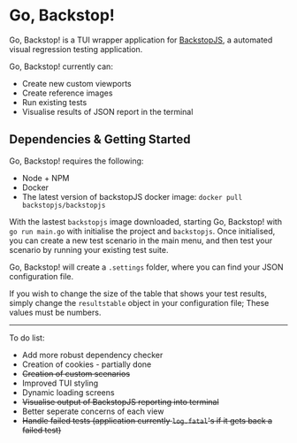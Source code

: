 # Go, Backstop!

Go, Backstop! is a TUI wrapper application for [BackstopJS](https://github.com/garris/BackstopJS), a automated visual regression testing application.

Go, Backstop! currently can:

- Create new custom viewports
- Create reference images
- Run existing tests
- Visualise results of JSON report in the terminal

## Dependencies & Getting Started

Go, Backstop! requires the following:

- Node + NPM
- Docker
- The latest version of backstopJS docker image: ``docker pull backstopjs/backstopjs``


With the lastest `backstopjs` image downloaded, starting Go, Backstop! with `go run main.go` with initialise the project and `backstopjs`. Once initialised, you can create
a new test scenario in the main menu, and then test your scenario by running your existing test suite.

Go, Backstop! will create a `.settings` folder, where you can find your JSON configuration file.


If you wish to change the size of the table that shows your test results, simply change
the `resultstable` object in your configuration file; These values must be numbers.


---

To do list:

- Add more robust dependency checker
- Creation of cookies - partially done
- ~~Creation of custom scenarios~~
- Improved TUI styling
- Dynamic loading screens
- ~~Visualise output of BackstopJS reporting into terminal~~
- Better seperate concerns of each view
- ~~Handle failed tests (application currently `log.fatal`'s if it gets back a failed test)~~